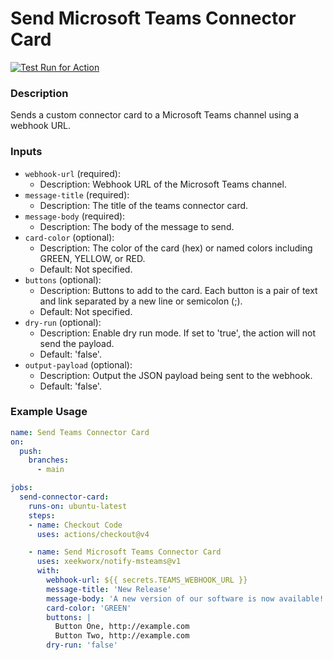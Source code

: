 # Send Microsoft Teams Connector Card

[![Test Run for Action](https://github.com/xeekworx/notify-msteams/actions/workflows/test.yml/badge.svg)](https://github.com/xeekworx/notify-msteams/actions/workflows/test.yml)

### Description

Sends a custom connector card to a Microsoft Teams channel using a webhook URL.

### Inputs

- `webhook-url` (required):
  - Description: Webhook URL of the Microsoft Teams channel.
- `message-title` (required):
  - Description: The title of the teams connector card.
- `message-body` (required):
  - Description: The body of the message to send.
- `card-color` (optional):
  - Description: The color of the card (hex) or named colors including GREEN, YELLOW, or RED.
  - Default: Not specified.
- `buttons` (optional):
  - Description: Buttons to add to the card. Each button is a pair of text and link separated by a new line or semicolon (;).
  - Default: Not specified.
- `dry-run` (optional):
  - Description: Enable dry run mode. If set to 'true', the action will not send the payload.
  - Default: 'false'.
- `output-payload` (optional):
  - Description: Output the JSON payload being sent to the webhook.
  - Default: 'false'.

### Example Usage

```yaml
name: Send Teams Connector Card
on:
  push:
    branches:
      - main

jobs:
  send-connector-card:
    runs-on: ubuntu-latest
    steps:
    - name: Checkout Code
      uses: actions/checkout@v4

    - name: Send Microsoft Teams Connector Card
      uses: xeekworx/notify-msteams@v1
      with:
        webhook-url: ${{ secrets.TEAMS_WEBHOOK_URL }}
        message-title: 'New Release'
        message-body: 'A new version of our software is now available!'
        card-color: 'GREEN'
        buttons: |
          Button One, http://example.com
          Button Two, http://example.com
        dry-run: 'false'
```